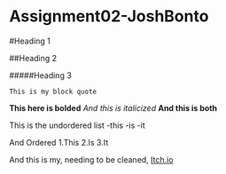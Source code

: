 # Assignment02-JoshBonto

#Heading 1

##Heading 2

#####Heading 3

```
This is my block quote
```
**This here is bolded**
*And this is italicized*
**__And this is both__**

This is the undordered list
-this
-is
-it

And Ordered
1.This
2.Is
3.It

And this is my, needing to be cleaned, [Itch.io](https://joshuabonto.itch.io/)

